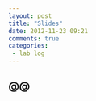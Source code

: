 ```yaml
---
layout: post
title: "Slides"
date: 2012-11-23 09:21
comments: true
categories: 
 - lab log
---
```


## @@

<script async class="speakerdeck-embed" data-id="dfa4d52017390130c10622000a9d06d3" data-ratio="1.33333333333333" src="//speakerdeck.com/assets/embed.js"></script>
